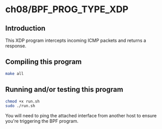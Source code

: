 # ch08/BPF_PROG_TYPE_XDP

## Introduction

This XDP program intercepts incoming ICMP packets and returns a response.

## Compiling this program

```bash
make all
```

## Running and/or testing this program

```bash
chmod +x run.sh
sudo ./run.sh
```

You will need to ping the attached interface from another host to ensure you're triggering the BPF program.